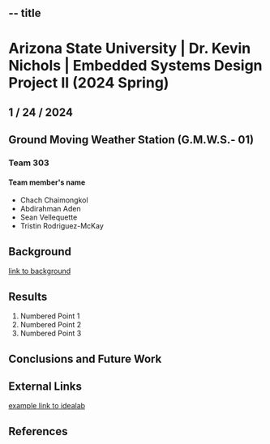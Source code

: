 -- title 
---
# Arizona State University | Dr. Kevin Nichols | Embedded Systems Design Project II (2024 Spring) 
## 1 / 24 / 2024 

## Ground Moving Weather Station (G.M.W.S.- 01)

### Team 303
#### Team member's name 
* Chach Chaimongkol
* Abdirahman Aden
* Sean Vellequette
* Tristin Rodriguez-McKay

## Background

[link to background](/background)

## Results

1. Numbered Point 1
1. Numbered Point 2
1. Numbered Point 3

## Conclusions and Future Work

## External Links

[example link to idealab]()


## References
